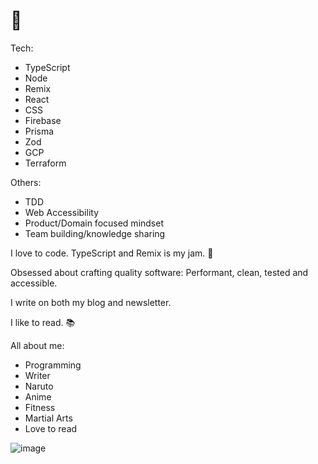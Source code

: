 # 👋

Tech:

- TypeScript
- Node
- Remix
- React
- CSS
- Firebase
- Prisma
- Zod
- GCP
- Terraform

Others:

- TDD
- Web Accessibility
- Product/Domain focused mindset
- Team building/knowledge sharing

I love to code. TypeScript and Remix is my jam. 🤘

Obsessed about crafting quality software: Performant, clean, tested and accessible.

I write on both my blog and newsletter.

I like to read. 📚

All about me:

- Programming
- Writer
- Naruto
- Anime
- Fitness
- Martial Arts
- Love to read

![image](https://github.com/narutosstudent/narutosstudent/assets/49603590/ba1f5733-daeb-4ac5-9b08-66fe23bcdede)
